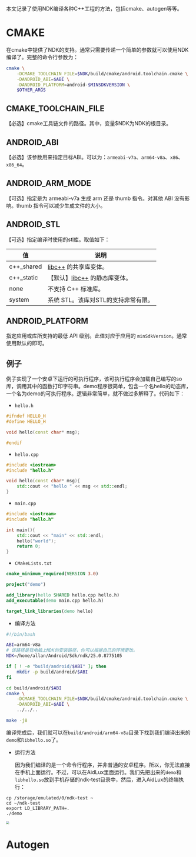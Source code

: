 本文记录了使用NDK编译各种C++工程的方法，包括cmake、autogen等等。

# CMAKE

在cmake中提供了NDK的支持。通常只需要传递一个简单的参数就可以使用NDK编译了。完整的命令行参数为：

```bash
cmake \
    -DCMAKE_TOOLCHAIN_FILE=$NDK/build/cmake/android.toolchain.cmake \
    -DANDROID_ABI=$ABI \
    -DANDROID_PLATFORM=android-$MINSDKVERSION \
    $OTHER_ARGS
```

## CMAKE_TOOLCHAIN_FILE

【必选】cmake工具链文件的路径。其中，变量$NDK为NDK的根目录。

## ANDROID_ABI

【必选】该参数用来指定目标ABI。可以为：`armeabi-v7a`、`arm64-v8a`、`x86`、`x86_64`。

## ANDROID_ARM_MODE

【可选】指定是为 armeabi-v7a 生成 arm 还是 thumb 指令。对其他 ABI 没有影响。thumb 指令可以减少生成文件的大小。

## ANDROID_STL

【可选】指定编译时使用的stl库。取值如下：

| 值         | 说明                                                         |
| ---------- | ------------------------------------------------------------ |
| c++_shared | [libc++](https://developer.android.com/ndk/guides/cpp-support#libc) 的共享库变体。 |
| c++_static | 【默认】[libc++](https://developer.android.com/ndk/guides/cpp-support#libc) 的静态库变体。 |
| none       | 不支持 C++ 标准库。                                          |
| system     | 系统 STL。该库对STL的支持非常有限。                          |

## ANDROID_PLATFORM

指定应用或库所支持的最低 API 级别。此值对应于应用的 `minSdkVersion`。通常使用默认的即可。

## 例子

例子实现了一个安卓下运行的可执行程序，该可执行程序会加载自己编写的so库，调用其中的函数打印字符串。demo程序很简单，包含一个名hello的动态库，一个名为demo的可执行程序。逻辑非常简单，就不做过多解释了。代码如下：

- `hello.h`

```c++
#ifndef HELLO_H
#define HELLO_H

void hello(const char* msg);

#endif
```

- `hello.cpp`

```c++
#include <iostream>
#include "hello.h"

void hello(const char* msg){
    std::cout << "hello " << msg << std::endl;
}
```

- `main.cpp`

```c++
#include <iostream>
#include "hello.h"

int main(){
	std::cout << "main" << std::endl;
    hello("world");
	return 0;
}
```

- `CMakeLists.txt`

```cmake
cmake_minimum_required(VERSION 3.0)

project("demo")

add_library(hello SHARED hello.cpp hello.h)
add_executable(demo main.cpp hello.h)

target_link_libraries(demo hello)
```

- 编译方法

```bash
#!/bin/bash

ABI=arm64-v8a
# 该路径是我电脑上NDK的安装路径，你可以根据自己的环境更改。
NDK=/home/allan/Android/Sdk/ndk/25.0.8775105

if [ ! -e "build/android/$ABI" ]; then
    mkdir -p build/android/$ABI
fi

cd build/android/$ABI
cmake \
    -DCMAKE_TOOLCHAIN_FILE=$NDK/build/cmake/android.toolchain.cmake \
    -DANDROID_ABI=$ABI \
    ../../..

make -j8
```

  编译完成后，我们就可以在`build/android/arm64-v8a`目录下找到我们编译出来的`demo`和`libhello.so`了。

- 运行方法

  因为我们编译的是一个命令行程序，并非普通的安卓程序。所以，你无法直接在手机上面运行。不过，可以在AidLux里面运行。我们先把出来的`demo`和`libhello.so`放到手机存储的ndk-test目录中，然后，进入AidLux的终端执行：

```
cp /storage/emulated/0/ndk-test ~
cd ~/ndk-test
export LD_LIBRARY_PATH=.
./demo
```

<img src="https://home.mydata.top:8684/blog/20221002154025-1.jpg" style="zoom:50%;" />

# Autogen

